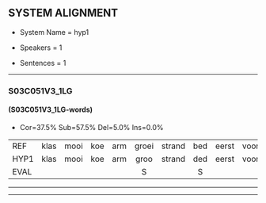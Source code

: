 
## SYSTEM ALIGNMENT

- System Name = hyp1

- Speakers = 1

- Sentences = 1

---

### S03C051V3_1LG

#### (S03C051V3_1LG-words)

- Cor=37.5%	Sub=57.5%	Del=5.0%	Ins=0.0%

|  |  |  |  |  |  |  |  |  |  |  |  |  |  |  |  |  |  |  |  |  |  |  |  |  |  |  |  |  |  |  |  |  |  |  |  |  |  |  |  |  |
|:--- |:---:|:---:|:---:|:---:|:---:|:---:|:---:|:---:|:---:|:---:|:---:|:---:|:---:|:---:|:---:|:---:|:---:|:---:|:---:|:---:|:---:|:---:|:---:|:---:|:---:|:---:|:---:|:---:|:---:|:---:|:---:|:---:|:---:|:---:|:---:|:---:|:---:|:---:|:---:|:---:|
| REF | klas | mooi | koe | arm | groei | strand | bed | eerst | voor | draai | sjaal | herfst | duur | straat | leeuw | clown | hoek | krant | hout | vriend | gauw | chips | groen | feest | reis | jas | huis | paard | vijf | muts | nieuw | kind | bang | oog | zacht | schoen | plas | neus | knoop | plank |
| HYP1 | klas | mooi | koe | arm | groo | strand | ded | eerst | voor | dray | shal | herst | duur | straat | leel | klouwn | huk | krat | gaut | vriend | gl | chips | groen | fees | res | jas |  | hespat | vif | nut | nie | kind |  | palnoh | techt | son | plas | nus | knop | plang |
| EVAL |  |  |  |  | S |  | S |  |  | S | S | S |  |  | S | S | S | S | S |  | S |  |  | S | S |  | D | S | S | S | S |  | D | S | S | S |  | S | S | S |
---

---
